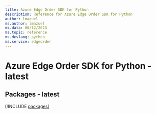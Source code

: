 ```yaml
---
title: Azure Edge Order SDK for Python
description: Reference for Azure Edge Order SDK for Python
author: lmazuel
ms.author: lmazuel
ms.data: 06/12/2023
ms.topic: reference
ms.devlang: python
ms.service: edgeorder
---
```

# Azure Edge Order SDK for Python - latest
## Packages - latest
[!INCLUDE [packages](edge-order-index.md)]